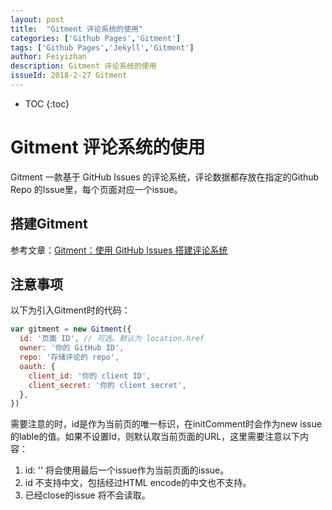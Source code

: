 ```yaml
---
layout: post
title:  "Gitment 评论系统的使用"
categories: ['Github Pages','Gitment']
tags: ['Github Pages','Jekyll','Gitment'] 
author: Feiyizhan
description: Gitment 评论系统的使用
issueId: 2018-2-27 Gitment
---
```

* TOC
{:toc}

# Gitment 评论系统的使用
Gitment 一款基于 GitHub Issues 的评论系统，评论数据都存放在指定的Github Repo 的Issue里，每个页面对应一个issue。


## 搭建Gitment

参考文章：[Gitment：使用 GitHub Issues 搭建评论系统](https://imsun.net/posts/gitment-introduction/)   


## 注意事项   
以下为引入Gitment时的代码：   
``` javascript
var gitment = new Gitment({
  id: '页面 ID', // 可选。默认为 location.href
  owner: '你的 GitHub ID',
  repo: '存储评论的 repo',
  oauth: {
    client_id: '你的 client ID',
    client_secret: '你的 client secret',
  },
})
```
需要注意的时，id是作为当前页的唯一标识，在initComment时会作为new issue的lable的值。如果不设置Id，则默认取当前页面的URL，这里需要注意以下内容：
1. id: '' 将会使用最后一个issue作为当前页面的issue。
2. id 不支持中文，包括经过HTML encode的中文也不支持。
3. 已经close的issue 将不会读取。




 